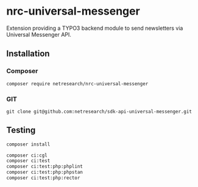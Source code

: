 # nrc-universal-messenger
Extension providing a TYPO3 backend module to send newsletters via Universal Messenger API. 


## Installation

### Composer
``composer require netresearch/nrc-universal-messenger``

### GIT
``git clone git@github.com:netresearch/sdk-api-universal-messenger.git``


## Testing
```bash
composer install

composer ci:cgl
composer ci:test
composer ci:test:php:phplint
composer ci:test:php:phpstan
composer ci:test:php:rector
```
